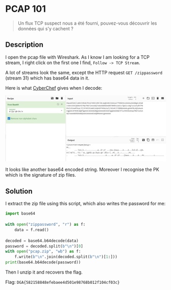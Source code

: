 # PCAP 101

> Un flux TCP suspect nous a été fourni, pouvez-vous découvrir les données qui s'y cachent ?

## Description

I open the pcap file with Wireshark.
As I know I am looking for a TCP stream, I right click on the first one I find, `Follow -> TCP Stream`.

A lot of streams look the same, except the HTTP request `GET /zippassword` (stream 31) which has base64 data in it.

Here is what [CyberChef](https://gchq.github.io/CyberChef/) gives when I decode:

![](../images/pcap.png)

It looks like another base64 encoded string.
Moreover I recognise the PK which is the signature of zip files. 

## Solution

I extract the zip file using this script, which also writes the password for me:

```python
import base64

with open("zippassword", "r") as f:
    data = f.read()

decoded = base64.b64decode(data)
password = decoded.split(b"\n")[0]
with open("pcap.zip", "wb") as f:
    f.write(b"\n".join(decoded.split(b"\n")[1:]))
print(base64.b64decode(password))
```

Then I unzip it and recovers the flag.

Flag: `DGA{582158848efebaee4d501e98768b012f104cf03c}`